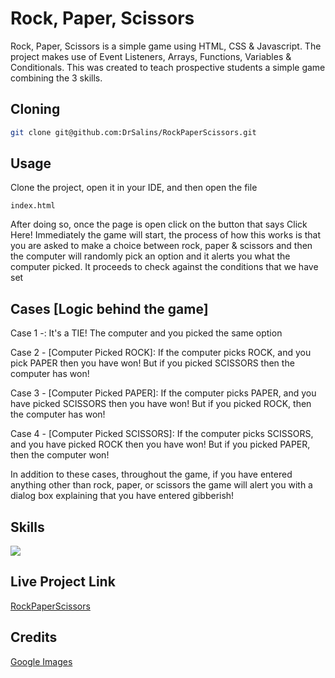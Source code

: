 # Rock, Paper, Scissors

Rock, Paper, Scissors is a simple game using HTML, CSS & Javascript. The project makes use of Event Listeners, Arrays, Functions, Variables & Conditionals. This was created to teach prospective students a simple game combining the 3 skills.

## Cloning

```bash
git clone git@github.com:DrSalins/RockPaperScissors.git
```

## Usage

Clone the project, open it in your IDE, and then open the file 
```
index.html
```
After doing so, once the page is open click on the button that says Click Here! Immediately the game will start, the process of how this works is that you are asked to make a choice between rock, paper & scissors and then the computer will randomly pick an option and it alerts you what the computer picked. It proceeds to check against the conditions that we have set

## Cases [Logic behind the game]

Case 1 -: It's a TIE! The computer and you picked the same option

Case 2 - [Computer Picked ROCK]: If the computer picks ROCK, and you pick PAPER then you have won! But if you picked SCISSORS then the computer has won!

Case 3 - [Computer Picked PAPER]: If the computer picks PAPER, and you have picked SCISSORS then you have won! But if you picked ROCK, then the computer has won!

Case 4 - [Computer Picked SCISSORS]: If the computer picks SCISSORS, and you have picked ROCK then you have won! But if you picked PAPER, then the computer won!

In addition to these cases, throughout the game, if you have entered anything other than rock, paper, or scissors the game will alert you with a dialog box explaining that you have entered gibberish!

## Skills

<p align="left">
  <a href="https://skillicons.dev">
    <img src="https://skillicons.dev/icons?i=html,css,js" />
  </a>
</p>

## Live Project Link 

[RockPaperScissors](https://drsalins.github.io/RockPaperScissors/)
## Credits

[Google Images](https://images.google.com)
